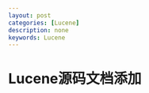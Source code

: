 ```yaml
---
layout: post
categories: [Lucene]
description: none
keywords: Lucene
---
```

# Lucene源码文档添加



























































